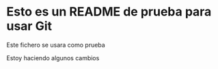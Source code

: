 # Esto es un README de prueba para usar Git

Este fichero se usara como prueba

Estoy haciendo algunos cambios


